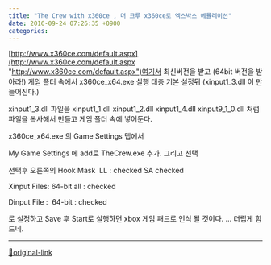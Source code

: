 ```yaml
---
title: "The Crew with x360ce , 더 크루 x360ce로 엑스박스 에뮬레이션"
date: 2016-09-24 07:26:35 +0900
categories: 
---
```

  

[http://www.x360ce.com/default.aspx](http://www.x360ce.com/default.aspx "http://www.x360ce.com/default.aspx")여기서 최신버전을 받고 (64bit 버전을 받아라!)
게임 폴더 속에서 x360ce_x64.exe 실행
대충 기본 설정뒤 (xinput1_3.dll 이 만들어진다.)
  
  

xinput1_3.dll 파일을
xinput1_1.dll
xinput1_2.dll
xinput1_4.dll
xinput9_1_0.dll
처럼 파일을 복사해서 만들고
게임 폴더 속에 넣어둔다.
  
  
  

x360ce_x64.exe
의 Game Settings 탭에서
  

My Game Settings 에 add로 TheCrew.exe 추가. 그리고 선택
  

선택후 오른쪽의
Hook Mask 
LL : checked
SA checked
  

Xinput Files:
64-bit all : checked
  

Dinput File : 
64-bit : checked
  

로 설정하고 Save 후 Start로 실행하면
xbox 게임 패드로 인식 될 것이다.
... 더럽게 힘드네.
  




***
[🔗original-link](http://www.mins01.com/mh/tech/read/1039)